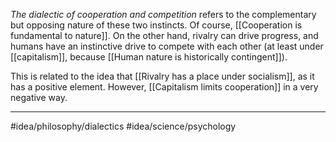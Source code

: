 *The dialectic of cooperation and competition* refers to the complementary but opposing nature of these two instincts. Of course, [[Cooperation is fundamental to nature]]. On the other hand, rivalry can drive progress, and humans have an instinctive drive to compete with each other (at least under [[capitalism]], because [[Human nature is historically contingent]]). 

This is related to the idea that [[Rivalry has a place under socialism]], as it has a positive element. However, [[Capitalism limits cooperation]] in a very negative way. 

---
#idea/philosophy/dialectics 
#idea/science/psychology 